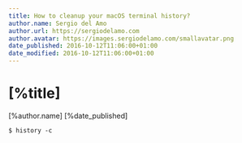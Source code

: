 ```yaml
---
title: How to cleanup your macOS terminal history?
author.name: Sergio del Amo
author.url: https://sergiodelamo.com
author.avatar: https://images.sergiodelamo.com/smallavatar.png 
date_published: 2016-10-12T11:06:00+01:00
date_modified: 2016-10-12T11:06:00+01:00
---
```


# [%title]

[%author.name] [%date_published]

```
$ history -c
```

